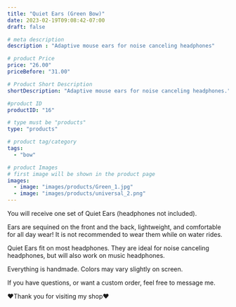 ```yaml
---
title: "Quiet Ears (Green Bow)"
date: 2023-02-19T09:08:42-07:00
draft: false

# meta description
description : "Adaptive mouse ears for noise canceling headphones"

# product Price
price: "26.00"
priceBefore: "31.00"

# Product Short Description
shortDescription: "Adaptive mouse ears for noise canceling headphones."

#product ID
productID: "16"

# type must be "products"
type: "products"

# product tag/category
tags: 
  - "bow"

# product Images
# first image will be shown in the product page
images:
  - image: "images/products/Green_1.jpg"
  - image: "images/products/universal_2.png"
---
```


You will receive one set of Quiet Ears (headphones not included).

Ears are sequined on the front and the back, lightweight, and comfortable for all day wear! It is not recommended to wear them while on water rides.

Quiet Ears fit on most headphones. They are ideal for noise canceling headphones, but will also work on music headphones.

Everything is handmade. Colors may vary slightly on screen.

If you have questions, or want a custom order, feel free to message me.

❤Thank you for visiting my shop❤
